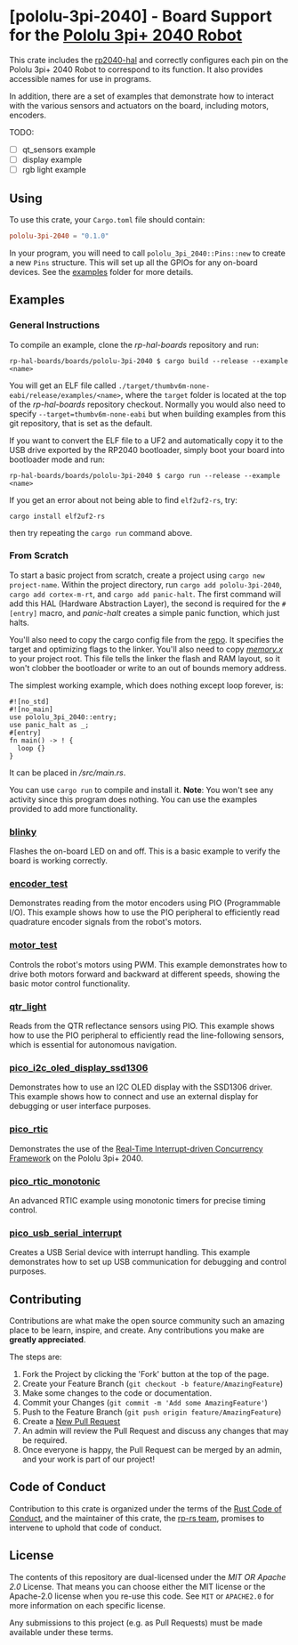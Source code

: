 # [pololu-3pi-2040] - Board Support for the [Pololu 3pi+ 2040 Robot]

This crate includes the [rp2040-hal] and correctly configures each pin on the
Pololu 3pi+ 2040 Robot to correspond to its function.
It also provides accessible names for use in programs.

In addition, there are a set of examples that demonstrate how to interact with the
various sensors and actuators on the board, including motors, encoders.

TODO:

- [ ] qt_sensors example
- [ ] display example
- [ ] rgb light example

[Pololu 3pi+ 2040 Robot]: https://www.pololu.com/product/3764
[rp2040-hal]: https://github.com/rp-rs/rp-hal/tree/main/rp2040-hal

## Using

To use this crate, your `Cargo.toml` file should contain:

```toml
pololu-3pi-2040 = "0.1.0"
```

In your program, you will need to call `pololu_3pi_2040::Pins::new` to create a new `Pins` structure.
This will set up all the GPIOs for any on-board devices. See the [examples](./examples) folder for more details.

## Examples

### General Instructions

To compile an example, clone the _rp-hal-boards_ repository and run:

```console
rp-hal-boards/boards/pololu-3pi-2040 $ cargo build --release --example <name>
```

You will get an ELF file called
`./target/thumbv6m-none-eabi/release/examples/<name>`, where the `target`
folder is located at the top of the _rp-hal-boards_ repository checkout. Normally
you would also need to specify `--target=thumbv6m-none-eabi` but when
building examples from this git repository, that is set as the default.

If you want to convert the ELF file to a UF2 and automatically copy it to the
USB drive exported by the RP2040 bootloader, simply boot your board into
bootloader mode and run:

```console
rp-hal-boards/boards/pololu-3pi-2040 $ cargo run --release --example <name>
```

If you get an error about not being able to find `elf2uf2-rs`, try:

```console
cargo install elf2uf2-rs
```

then try repeating the `cargo run` command above.

### From Scratch

To start a basic project from scratch, create a project using `cargo new project-name`. Within the
project directory, run `cargo add pololu-3pi-2040`, `cargo add cortex-m-rt`, and `cargo add panic-halt`. The
first command will add this HAL (Hardware Abstraction Layer), the second is required for the `#[entry]` macro, and _panic-halt_ creates a simple panic function, which just halts.

You'll also need to copy the cargo config file from the [repo](https://github.com/rp-rs/rp-hal-boards/blob/main/.cargo/config.toml). It specifies the target and optimizing flags to the linker. You'll also need to copy [_memory.x_](https://github.com/rp-rs/rp-hal-boards/blob/main/memory.x) to your project root. This file tells the linker the flash and RAM layout, so it won't clobber the bootloader or write to an out of bounds memory address.

The simplest working example, which does nothing except loop forever, is:

```ignore
#![no_std]
#![no_main]
use pololu_3pi_2040::entry;
use panic_halt as _;
#[entry]
fn main() -> ! {
  loop {}
}
```

It can be placed in _/src/main.rs_.

You can use `cargo run` to compile and install it.
**Note**: You won't see any activity since this program does nothing. You can use the examples provided
to add more functionality.

### [blinky](./examples/blinky.rs)

Flashes the on-board LED on and off. This is a basic example to verify the board is working correctly.

### [encoder_test](./examples/encoder_test.rs)

Demonstrates reading from the motor encoders using PIO (Programmable I/O). This example shows how to use the PIO peripheral to efficiently read quadrature encoder signals from the robot's motors.

### [motor_test](./examples/motor_test.rs)

Controls the robot's motors using PWM. This example demonstrates how to drive both motors forward and backward at different speeds, showing the basic motor control functionality.

### [qtr_light](./examples/qtr_light.rs)

Reads from the QTR reflectance sensors using PIO. This example shows how to use the PIO peripheral to efficiently read the line-following sensors, which is essential for autonomous navigation.

### [pico_i2c_oled_display_ssd1306](./examples/pico_i2c_oled_display_ssd1306.rs)

Demonstrates how to use an I2C OLED display with the SSD1306 driver. This example shows how to connect and use an external display for debugging or user interface purposes.

### [pico_rtic](./examples/pico_rtic.rs)

Demonstrates the use of the [Real-Time Interrupt-driven Concurrency Framework] on the Pololu 3pi+ 2040.

[Real-Time Interrupt-driven Concurrency Framework]: https://rtic.rs

### [pico_rtic_monotonic](./examples/pico_rtic_monotonic.rs)

An advanced RTIC example using monotonic timers for precise timing control.

### [pico_usb_serial_interrupt](./examples/pico_usb_serial_interrupt.rs)

Creates a USB Serial device with interrupt handling. This example demonstrates how to set up USB communication for debugging and control purposes.

## Contributing

Contributions are what make the open source community such an amazing place to
be learn, inspire, and create. Any contributions you make are **greatly
appreciated**.

The steps are:

1. Fork the Project by clicking the 'Fork' button at the top of the page.
2. Create your Feature Branch (`git checkout -b feature/AmazingFeature`)
3. Make some changes to the code or documentation.
4. Commit your Changes (`git commit -m 'Add some AmazingFeature'`)
5. Push to the Feature Branch (`git push origin feature/AmazingFeature`)
6. Create a [New Pull Request](https://github.com/rp-rs/rp-hal-boards/pulls)
7. An admin will review the Pull Request and discuss any changes that may be required.
8. Once everyone is happy, the Pull Request can be merged by an admin, and your work is part of our project!

## Code of Conduct

Contribution to this crate is organized under the terms of the [Rust Code of
Conduct][CoC], and the maintainer of this crate, the [rp-rs team], promises
to intervene to uphold that code of conduct.

[CoC]: CODE_OF_CONDUCT.md
[rp-rs team]: https://github.com/orgs/rp-rs/teams/rp-rs

## License

The contents of this repository are dual-licensed under the _MIT OR Apache
2.0_ License. That means you can choose either the MIT license or the
Apache-2.0 license when you re-use this code. See `MIT` or `APACHE2.0` for more
information on each specific license.

Any submissions to this project (e.g. as Pull Requests) must be made available
under these terms.

